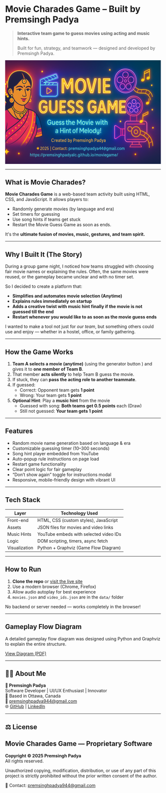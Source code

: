 #  Movie Charades Game – Built by Premsingh Padya

> **Interactive team game to guess movies using acting and music hints.**
>  
> Built for fun, strategy, and teamwork — designed and developed by Premsingh Padya.

![Movie Charades Banner](assets/banner.png)

---

##  What is Movie Charades?

**Movie Charades Game** is a web-based team activity built using HTML, CSS, and JavaScript. It allows players to:

- Randomly generate movies (by language and era)
- Set timers for guessing
- Use song hints if teams get stuck
- Restart the Movie Guess Game as soon as ends.

It's the **ultimate fusion of movies, music, gestures, and team spirit.**

---

##  Why I Built It (The Story)

During a group game night, I noticed how teams struggled with choosing fair movie names or explaining the rules. Often, the same movies were reused, or the gameplay became unclear and with no timer set. 

So I decided to create a platform that:
- **Simplifies and automates movie selection (Anytime)**
- **Explains rules immediately on startup**
- **Adds a creative twist with music hint finally if the movie is not guessed till the end**
- **Restart whenever you would like to as soon as the movie guess ends**

I wanted to make a tool not just for *our team*, but something others could use and enjoy — whether in a hostel, office, or family gathering.

---

##  How the Game Works

1. **Team A selects a movie (anytime)** (using the generator button ) and gives it to **one member of Team B**.
2. That member **acts silently** to help Team B guess the movie.
3. If stuck, they can **pass the acting role to another teammate**.
4. If guessed:
   -  Correct: Opponent team gets **1 point**
   -  Wrong: Your team gets **1 point**
5. **Optional Hint**: Play a **music hint** from the movie
   -  Guessed with song: **Both teams get 0.5 points** each (Draw)
   -  Still not guessed: **Your team gets 1 point**

---

##  Features

-  Random movie name generation based on language & era
-  Customizable guessing timer (10–300 seconds)
-  Song hint player embedded from YouTube
-  Auto-popup rule instructions on page load
-  Restart game functionality
-  Clear point logic for fair gameplay
-  “Don’t show again” toggle for instructions modal
-  Responsive, mobile-friendly design with vibrant UI

---

##  Tech Stack

| Layer        | Technology Used                          |
|--------------|-------------------------------------------|
| Front-end    | HTML, CSS (custom styles), JavaScript     |
| Assets       | JSON files for movies and video links     |
| Music Hints  | YouTube embeds with selected video IDs    |
| Logic        | DOM scripting, timers, async fetch        |
| Visualization| Python + Graphviz (Game Flow Diagram)     |

---

## How to Run

1. **Clone the repo** or [visit the live site](https://premsinghpadyalc.github.io/moviegame/)
2. Use a modern browser (Chrome, Firefox)
3. Allow audio autoplay for best experience
4. `movies.json` and `video_ids.json` are in the `data/` folder

No backend or server needed — works completely in the browser!

---

##  Gameplay Flow Diagram

A detailed gameplay flow diagram was designed using Python and Graphviz to explain the entire structure.

[View Diagram (PDF)](flowchart/movie_guess_game_flow_diagram.pdf)

---

## 🙋‍♂️ About Me

**👤 Premsingh Padya**  
Software Developer | UI/UX Enthusiast | Innovator  
📍 Based in Ottawa, Canada  
📧 premsinghpadya944@gmail.com  
🌐 [GitHub](https://github.com/premsinghpadyalc) | [LinkedIn](https://www.linkedin.com/in/premsinghpadya)

---

## ⚖️ License

## Movie Charades Game — Proprietary Software

**Copyright © 2025 Premsingh Padya**  
All rights reserved.

Unauthorized copying, modification, distribution, or use of any part of this project is strictly prohibited without the prior written consent of the author.

📩 Contact: premsinghpadya944@gmail.com
